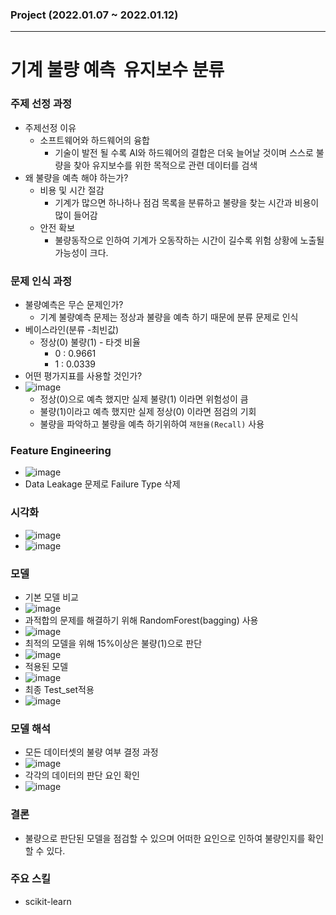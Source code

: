 ### Project (2022.01.07 ~ 2022.01.12)
- - -
# 기계 불량 예측  유지보수 분류

### 주제 선정 과정
- 주제선정 이유
  - 소프트웨어와 하드웨어의 융합
    - 기술이 발전 될 수록 AI와 하드웨어의 결합은 더욱 늘어날 것이며 스스로 불량을 찾아 유지보수를 위한 목적으로 관련 데이터를 검색
- 왜 불량을 예측 해야 하는가?
  - 비용 및 시간 절감
    - 기계가 많으면 하나하나 점검 목록을 분류하고 불량을 찾는 시간과 비용이 많이 들어감
  - 안전 확보
    - 불량동작으로 인하여 기계가 오동작하는 시간이 길수록 위험 상황에 노출될 가능성이 크다. 

### 문제 인식 과정
- 불량예측은 무슨 문제인가? 
  - 기계 불량예측 문제는 정상과 불량을 예측 하기 때문에 분류 문제로 인식
- 베이스라인(분류 -최빈값)
  - 정상(0) 불량(1) - 타겟 비율
    - 0 : 0.9661
    - 1 : 0.0339 
- 어떤 평가지표를 사용할 것인가?
- ![image](https://user-images.githubusercontent.com/78893090/169688396-3f030691-c1a2-4bfb-b8dc-d075e9672013.png)
  - 정상(0)으로 예측 했지만 실제 불량(1) 이라면 위험성이 큼
  - 불량(1)이라고 예측 했지만 실제 정상(0) 이라면 점검의 기회
  - 불량을 파악하고 불량을 예측 하기위하여 `재현율(Recall)` 사용

### Feature Engineering
- ![image](https://user-images.githubusercontent.com/78893090/169688456-897c94e4-e5dd-49c2-87e6-2735dc584c41.png)
- Data Leakage 문제로 Failure Type 삭제 

### 시각화
- ![image](https://user-images.githubusercontent.com/78893090/169688511-4c3d7414-ce70-422c-9aae-4571b64bf25b.png)
- ![image](https://user-images.githubusercontent.com/78893090/169688520-8117891a-b01d-458b-abe3-c154eead95d2.png)

### 모델
- 기본 모델 비교
- ![image](https://user-images.githubusercontent.com/78893090/169688557-f28fabff-fc09-4bcd-bb3d-a2f1f1b81b55.png)
- 과적합의 문제를 해결하기 위해 RandomForest(bagging) 사용
- ![image](https://user-images.githubusercontent.com/78893090/169688635-83654afe-018a-4553-bdf7-63efe0eea232.png)
- 최적의 모델을 위해 15%이상은 불량(1)으로 판단
- ![image](https://user-images.githubusercontent.com/78893090/169688722-9b3da3b3-eb03-4fb0-a700-fabb88b43a3c.png)
- 적용된 모델
- ![image](https://user-images.githubusercontent.com/78893090/169688734-d7dc5d2c-0a4e-4aca-b1e1-7362b80bf5f6.png)
- 최종 Test_set적용
- ![image](https://user-images.githubusercontent.com/78893090/174733424-d0d5d013-2514-4328-94a9-6cae33aec4b8.png)

### 모델 해석
- 모든 데이터셋의 불량 여부 결정 과정
- ![image](https://user-images.githubusercontent.com/78893090/169688768-8671dde5-8f55-438e-89ec-e92d4a67a350.png)
- 각각의 데이터의 판단 요인 확인
- ![image](https://user-images.githubusercontent.com/78893090/169688825-096e95ae-9101-4109-bf01-a7f869525af5.png)

### 결론
- 불량으로 판단된 모델을 점검할 수 있으며 어떠한 요인으로 인하여 불량인지를 확인 할 수 있다. 

### 주요 스킬
- scikit-learn
